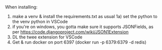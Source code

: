 When installing:
1) make a venv & install the requirements.txt as usual
1a) set the python to the venv python in VSCode
2) if you're on windows, you gotta make sure it supports JSONFields, as per https://code.djangoproject.com/wiki/JSON1Extension
3) DL the twee extension for VSCode
4) Get & run docker on port 6397 (docker run -p 6379:6379 -d redis)